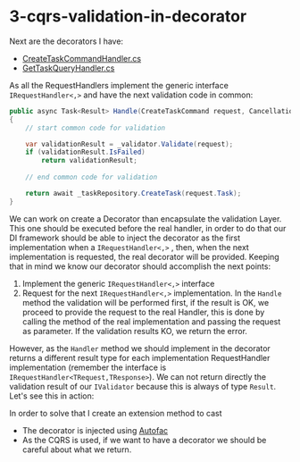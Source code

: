 # 3-cqrs-validation-in-decorator   

Next are the decorators I have:
* [CreateTaskCommandHandler.cs](./3-cqrs-validation-in-decorator/TaskManager/TaskManager.Domain/Operations/CreateTaskCommand/CreateTaskCommandHandler.cs)
* [GetTaskQueryHandler.cs](./3-cqrs-validation-in-decorator/TaskManager/TaskManager.Domain/Operations/GetTaskQuery/GetTaskQueryHandler.cs)

As all the RequestHandlers implement the generic interface `IRequestHandler<,>` and have the next validation code in common:

<!-- START CODE --Line 21 --PATH ./2-cqrs-validation-in-handler/TaskManager/TaskManager.Domain/Operations/CreateTaskCommand/CreateTaskCommandHandler.cs -->
```csharp
public async Task<Result> Handle(CreateTaskCommand request, CancellationToken cancellationToken)
{
    // start common code for validation

    var validationResult = _validator.Validate(request);
    if (validationResult.IsFailed)
        return validationResult;
    
    // end common code for validation

    return await _taskRepository.CreateTask(request.Task);
}
```
<!-- END CODE -->
  
We can work on create a Decorator than encapsulate the validation Layer. This one should be executed before the real handler, in order to do that our DI framework should be able to inject the decorator as the first implementation when a `IRequestHandler<,>` , then, when the next implementation is requested, the real decorator will be provided. Keeping that in mind we know our decorator should accomplish the next points:

1. Implement the generic `IRequestHandler<,>` interface
2. Request for the next `IRequestHandler<,>` implementation. In the `Handle` method the validation will be performed first, if the result is OK, we proceed to provide the request to the real Handler, this is done by calling the method of the real implementation and passing the request as parameter. If the validation results KO, we return the error. 

However, as the `Handler` method we should implement in the decorator returns a different result type for each implementation RequestHandler implementation (remember the interface is `IRequestHandler<TRequest,TResponse>`). We can not return directly the validation result of our `IValidator` because this is always of type `Result`. Let's see this in action:

<!-- TODO: Post the code of GetTaskQuery -->
<!-- TODO: Post the code of CreateTaskCommand -->

<!-- Then explains the result types, explain the only problems is for the queries which return a type value attached to the Result. Then explain how you can solve that with reflection  -->

In order to solve that I create an extension method to cast 

* The decorator is injected using [Autofac](https://autofaccn.readthedocs.io/en/latest/integration/aspnetcore.html)
* As the CQRS is used, if we want to have a decorator we should be careful about what we return.